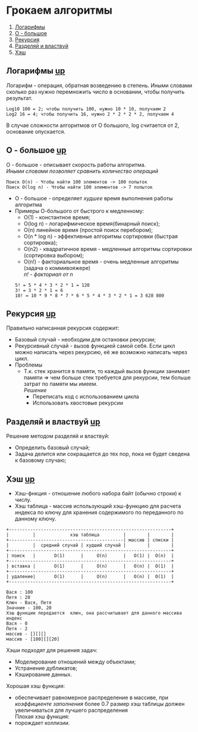 # Грокаем алгоритмы <a name="грокаемалгоритмы"></a>
1. [Логарифмы](#Логарифмы)
2. [О - большое](#О-большое)
3. [Рекурсия](#Рекурсия)
4. [Разделяй и властвуй](#Разделяйивластвуй)
5. [Хэш](#Хэш)

## Логарифмы <a name="Логарифмы"></a>   [up](#грокаемалгоритмы)
Логарифм - операция, обратная возведению в степень.
Иными словами сколько раз нужно перемножить число в основании, чтобы получить результат.
````
Log10 100 = 2; чтобы получить 100, нужно 10 * 10, получаем 2
Log2 16 = 4; чтобы получить 16, нужно 2 * 2 * 2 * 2, получаем 4
````
В случае сложности алгоритмов от О большого, log считается от 2, основание опускается.

## О - большое <a name="О-большое"></a> [up](#грокаемалгоритмы)
О - большое - описывает скорость работы алгоритма.  
<i>Иными словами позволяет сравнить количество операций</i>
````
Поиск O(n) - Чтобы найти 100 элементов -> 100 попыток
Поиск O(log n) - Чтобы найти 100 элементов -> 7 попыток 
````
- О - большое - определяет *худшее* время выполнения работы алгоритма
- Примеры О-большого от быстрого к медленному:
    - O(1) - константное время;
    - O(log n) - логарифмическое время(бинарный поиск);
    - O(n) линейное время (простой поиск перебором);
    - O(n * log n) - эффективные алгоритмы сортировки (быстрая сортировка);
    - O(n2) - квадратичное время - медленные алгоритмы сортировки (сортировка выбором);
    - O(n!) - факториальное время - очень медленные алгоритмы (задача о коммивояжере)   
    <i>n! - факториал от n</i>
    ````
    5! = 5 * 4 * 3 * 2 * 1 = 120
    3! = 3 * 2 * 1 = 6
    10! = 10 * 9 * 8 * 7 * 6 * 5 * 4 * 3 * 2 * 1 = 3 628 800
    ````

## Рекурсия <a name="Рекурсия"></a> [up](#грокаемалгоритмы)
Правильно написанная рекурсия содержит:
- Базовый случай - необходим для остановки рекурсии;
- Рекурсивный случай - вызов функцией самой себя.
Если цикл можно написать через рекурсию, её же возможно написать через цикл.
- Проблемы
    - Т.к. стек хранится в памяти, то каждый вызов функции занимает памяти 
    => чем больше стек требуется для рекурсии, тем больше затрат по памяти мы имеем.  
    *Решение*  
        - Переписать код с использованием цикла
        - Использовать хвостовые рекурсии

## Разделяй и властвуй <a name="Разделяйивластвуй"></a> [up](#грокаемалгоритмы)
Решение методом разделяй и властвуй:
- Определить базовый случай;
- Задача делится или сокращается до тех пор, пока не будет сведена к базовому случаю;

## Хэш <a name="Хэш"></a> [up](#грокаемалгоритмы)
- Хэш-фнкция - отношение любого набора байт (обычно строки) к числу.
- Хэш таблица - массив использующий хэш-функцию для расчета индекса по ключу для хранения содержимого по переданного по данному ключу.
````
+-------------------------------------------------------------+
|         |             хэш таблица         |        |        |
+-------------------------------------------| массив | списки |
|         |  средний случай | худший случай |        |        |
+-------------------------------------------------------------+          
| поиск   |       O(1)      |     O(n)      |   O(1) |  O(n)  |
+-------------------------------------------------------------+
| вставка |       O(1)      |     O(n)      |   O(n) |  O(1)  |
+-------------------------------------------------------------+
| удаление|       O(1)      |     O(n)      |   O(n) |  O(1)  |
+-------------------------------------------------------------+
````
````
Вася : 100
Петя : 20
Ключ - Вася, Петя
Значние - 100, 20
Хэш функции передается  ключ, она рассчитывает для данного массива индекс
Вася - 0
Петя - 2
массив - [][][]
массив - [100][][20]
````

Хэши подходят для решения задач:
- Моделирование отношений между объектами;
- Устранение дубликатов;
- Кэширование данных.

Хорошая хэш функция:
- обеспечивает равномерное распределение в массиве, при *коэффициенте заполнения* более 0.7 размер хэш таблицы должен увеличиваться для лучшего распределения  
Плохая хэш функция:
- порождает коллизии.
